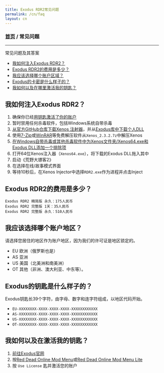 ```yaml
---
title: Exodus RDR2常见问题
permalink: /cn/faq
layout: cn
---
```

### [首页](/CN) / 常见问题
---
常见问题及其答案
- [我如何注入Exodus RDR2？](#我如何注入exodus-rdr2)
- [Exodus RDR2的费用是多少？](#exodus-rdr2的费用是多少)
- [我应该选择哪个账户区域？](#我应该选择哪个账户区域)
- [Exodus的卡密是什么样子的？](#exodus的卡密是什么样子的)
- [我如何以及在哪里激活我的钥匙？](#我如何以及在哪里激活我的钥匙)

## 我如何注入Exodus RDR2？
1. 确保你已经[用钥匙激活了你的账户](#我如何以及在激活我的钥匙)
2. 暂时禁用任何杀毒软件，包括Windows系统自带杀毒
3. [从官方GitHub仓库下载Xenos 注射器](https://github.com/DarthTon/Xenos/releases/download/2.3.2/Xenos_2.3.2.7z)，并从[Exodus库中下载个人DLL](https://exodusmenu.com/account/library)
4. 使用[7-Zip](https://www.7-zip.org/download.html)或[WinRAR](https://www.rarlab.com/download.htm)等免费解压软件从`Xenos_2.3.2.7z`中解压Xenos
5. [在Windows自带杀毒或其他杀毒软件中为Xenos文件夹/Xenos64.exe和Exodus DLL添加一个排除项](https://support.microsoft.com/zh-CN/windows/add-an-exclusion-to-windows-security-811816c0-4dfd-af4a-47e4-c301afe13b26)
6. 打开64位Xenos注入器（`Xenos64.exe`），将下载的Exodus DLL拖入其中
7. 启动《荒野大镖客2》
8. 在选择在线/故事模式界面
9. 等待10秒后，在Xenos Injector中选择`RDR2.exe`作为进程并点击Inject

## Exodus RDR2的费用是多少？
```
Exodus RDR2 精简版 永久：175人民币
Exodus RDR2 完整版 1天：35人民币
Exodus RDR2 完整版 永久：510人民币
```

## 我应该选择哪个账户地区？
请选择您居住的地区作为账户地区，因为我们的许可证是地区锁定的。
- EU 欧洲（俄罗斯也是）
- AS 亚洲
- US 美国（北美洲和南美洲）
- OT 其他（非洲、澳大利亚、中东等）。

## Exodus的钥匙是什么样子的？
Exodus钥匙长39个字符，由字母、数字和连字符组成，以地区代码开始。
- `EU-XXXXXXXX-XXXX-XXXX-XXXX-XXXXXXXXXXXX`
- `AS-XXXXXXXX-XXXX-XXXX-XXXX-XXXXXXXXXXXX`
- `US-XXXXXXXX-XXXX-XXXX-XXXX-XXXXXXXXXXXX`
- `OT-XXXXXXXX-XXXX-XXXX-XXXX-XXXXXXXXXXXX`

## 我如何以及在激活我的钥匙？
1. [前往Exodus官网](https://exodusmenu.com/store)
2. 按[Red Dead Online Mod Menu](https://exodusmenu.com/store/red-dead-online/rdr-online-mod-menu/view)或[Red Dead Online Mod Menu Lite](https://exodusmenu.com/store/red-dead-online/rdr-online-mod-menu-lite/view)
3. 按 `Use License` 匙并激活您的账户
